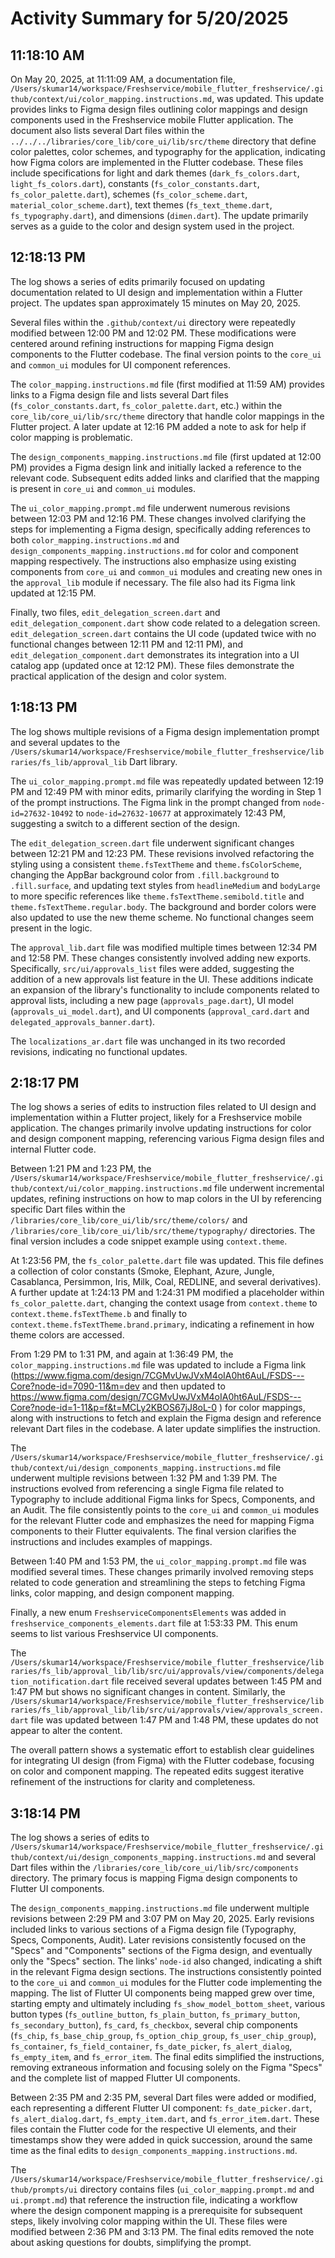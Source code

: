 # Activity Summary for 5/20/2025

## 11:18:10 AM
On May 20, 2025, at 11:11:09 AM, a documentation file, `/Users/skumar14/workspace/Freshservice/mobile_flutter_freshservice/.github/context/ui/color_mapping.instructions.md`, was updated.  This update provides links to Figma design files outlining color mappings and design components used in the Freshservice mobile Flutter application.  The document also lists several Dart files within the `../../../libraries/core_lib/core_ui/lib/src/theme` directory that define color palettes, color schemes, and typography for the application, indicating how Figma colors are implemented in the Flutter codebase.  These files include specifications for light and dark themes (`dark_fs_colors.dart`, `light_fs_colors.dart`), constants (`fs_color_constants.dart`, `fs_color_palette.dart`),  schemes (`fs_color_scheme.dart`, `material_color_scheme.dart`), text themes (`fs_text_theme.dart`, `fs_typography.dart`), and dimensions (`dimen.dart`). The update primarily serves as a guide to the color and design system used in the project.


## 12:18:13 PM
The log shows a series of edits primarily focused on updating documentation related to UI design and implementation within a Flutter project.  The updates span approximately 15 minutes on May 20, 2025.

Several files within the `.github/context/ui` directory were repeatedly modified between 12:00 PM and 12:02 PM. These modifications were centered around refining instructions for mapping Figma design components to the Flutter codebase. The final version points to the `core_ui` and `common_ui` modules for UI component references.

The `color_mapping.instructions.md` file (first modified at 11:59 AM) provides links to a Figma design file and lists several Dart files (`fs_color_constants.dart`, `fs_color_palette.dart`, etc.) within the `core_lib/core_ui/lib/src/theme` directory that handle color mappings in the Flutter project.  A later update at 12:16 PM added a note to ask for help if color mapping is problematic.

The `design_components_mapping.instructions.md` file (first updated at 12:00 PM) provides a Figma design link and initially lacked a reference to the relevant code.  Subsequent edits added links and clarified that the mapping is present in `core_ui` and `common_ui` modules.

The `ui_color_mapping.prompt.md` file underwent numerous revisions between 12:03 PM and 12:16 PM. These changes involved clarifying the steps for implementing a Figma design, specifically adding references to both `color_mapping.instructions.md` and `design_components_mapping.instructions.md`  for color and component mapping respectively. The instructions also emphasize using existing components from `core_ui` and `common_ui` modules and creating new ones in the `approval_lib` module if necessary.  The file also had its Figma link updated at 12:15 PM.

Finally, two files, `edit_delegation_screen.dart` and `edit_delegation_component.dart`  show code related to a delegation screen.  `edit_delegation_screen.dart` contains the UI code (updated twice with no functional changes between 12:11 PM and 12:11 PM), and `edit_delegation_component.dart` demonstrates its integration into a UI catalog app (updated once at 12:12 PM).  These files demonstrate the practical application of the design and color system.


## 1:18:13 PM
The log shows multiple revisions of a Figma design implementation prompt and several updates to the `/Users/skumar14/workspace/Freshservice/mobile_flutter_freshservice/libraries/fs_lib/approval_lib` Dart library.

The `ui_color_mapping.prompt.md` file was repeatedly updated between 12:19 PM and 12:49 PM with minor edits, primarily clarifying the wording in Step 1 of the prompt instructions. The Figma link in the prompt changed from `node-id=27632-10492` to `node-id=27632-10677` at approximately 12:43 PM, suggesting a switch to a different section of the design.


The `edit_delegation_screen.dart` file underwent significant changes between 12:21 PM and 12:23 PM.  These revisions involved refactoring the styling using a consistent `theme.fsTextTheme`  and `theme.fsColorScheme`, changing the AppBar background color from `.fill.background` to `.fill.surface`, and updating text styles from `headlineMedium` and `bodyLarge` to more specific references like `theme.fsTextTheme.semibold.title` and `theme.fsTextTheme.regular.body`. The background and border colors were also updated to use the new theme scheme.  No functional changes seem present in the logic.

The `approval_lib.dart` file was modified multiple times between 12:34 PM and 12:58 PM. These changes consistently involved adding new exports. Specifically,  `src/ui/approvals_list` files were added, suggesting the addition of a new approvals list feature in the UI. These additions indicate an expansion of the library's functionality to include components related to approval lists, including a new page (`approvals_page.dart`), UI model (`approvals_ui_model.dart`), and UI components (`approval_card.dart` and `delegated_approvals_banner.dart`).

The `localizations_ar.dart` file was unchanged in its two recorded revisions, indicating no functional updates.


## 2:18:17 PM
The log shows a series of edits to instruction files related to UI design and implementation within a Flutter project, likely for a Freshservice mobile application.  The changes primarily involve updating instructions for color and design component mapping, referencing various Figma design files and internal Flutter code.

Between 1:21 PM and 1:23 PM, the `/Users/skumar14/workspace/Freshservice/mobile_flutter_freshservice/.github/context/ui/color_mapping.instructions.md` file underwent incremental updates, refining instructions on how to map colors in the UI by referencing specific Dart files within the `/libraries/core_lib/core_ui/lib/src/theme/colors/` and `/libraries/core_lib/core_ui/lib/src/theme/typography/` directories.  The final version includes a code snippet example using `context.theme`.

At 1:23:56 PM, the `fs_color_palette.dart` file was updated. This file defines a collection of color constants (Smoke, Elephant, Azure, Jungle, Casablanca, Persimmon, Iris, Milk, Coal, REDLINE, and several derivatives).  A further update at 1:24:13 PM and 1:24:31 PM modified a placeholder within `fs_color_palette.dart`, changing the context usage from `context.theme` to `context.theme.fsTextTheme.b` and finally to `context.theme.fsTextTheme.brand.primary`, indicating a refinement in how theme colors are accessed.


From 1:29 PM to 1:31 PM, and again at 1:36:49 PM, the `color_mapping.instructions.md` file was updated to include a Figma link (https://www.figma.com/design/7CGMvUwJVxM4oIA0ht6AuL/FSDS---Core?node-id=7090-11&m=dev and then updated to https://www.figma.com/design/7CGMvUwJVxM4oIA0ht6AuL/FSDS---Core?node-id=1-11&p=f&t=MCLy2KBOS67jJ8oL-0 ) for color mappings, along with instructions to fetch and explain the Figma design and reference relevant Dart files in the codebase.  A later update simplifies the instruction.

The `/Users/skumar14/workspace/Freshservice/mobile_flutter_freshservice/.github/context/ui/design_components_mapping.instructions.md` file underwent multiple revisions between 1:32 PM and 1:39 PM. The instructions evolved from referencing a single Figma file related to Typography to include additional Figma links for Specs, Components, and an Audit.  The file consistently points to the `core_ui` and `common_ui` modules for the relevant Flutter code and emphasizes the need for mapping Figma components to their Flutter equivalents. The final version clarifies the instructions and includes examples of mappings.

Between 1:40 PM and 1:53 PM, the `ui_color_mapping.prompt.md` file was modified several times. These changes primarily involved removing  steps related to code generation and streamlining the steps to fetching Figma links, color mapping, and design component mapping.

Finally, a new enum  `FreshserviceComponentsElements` was added in `freshservice_components_elements.dart` file at 1:53:33 PM. This enum seems to list various Freshservice UI components.

The `/Users/skumar14/workspace/Freshservice/mobile_flutter_freshservice/libraries/fs_lib/approval_lib/lib/src/ui/approvals/view/components/delegation_notification.dart` file received several updates between 1:45 PM and 1:47 PM but shows no significant changes in content.  Similarly, the `/Users/skumar14/workspace/Freshservice/mobile_flutter_freshservice/libraries/fs_lib/approval_lib/lib/src/ui/approvals/view/approvals_screen.dart` file was updated between 1:47 PM and 1:48 PM, these updates do not appear to alter the content.


The overall pattern shows a systematic effort to establish clear guidelines for integrating UI design (from Figma) with the Flutter codebase, focusing on color and component mapping. The repeated edits suggest iterative refinement of the instructions for clarity and completeness.


## 3:18:14 PM
The log shows a series of edits to `/Users/skumar14/workspace/Freshservice/mobile_flutter_freshservice/.github/context/ui/design_components_mapping.instructions.md` and several Dart files within the `/libraries/core_lib/core_ui/lib/src/components` directory.  The primary focus is mapping Figma design components to Flutter UI components.

The `design_components_mapping.instructions.md` file underwent multiple revisions between 2:29 PM and 3:07 PM on May 20, 2025.  Early revisions included links to various sections of a Figma design file (Typography, Specs, Components, Audit). Later revisions consistently focused on the "Specs" and "Components" sections of the Figma design, and eventually only the "Specs" section. The links' `node-id` also changed, indicating a shift in the relevant Figma design sections.  The instructions consistently pointed to the `core_ui` and `common_ui` modules for the Flutter code implementing the mapping.  The list of Flutter UI components being mapped grew over time, starting empty and ultimately including `fs_show_model_bottom_sheet`, various button types (`fs_outline_button`, `fs_plain_button`, `fs_primary_button`, `fs_secondary_button`), `fs_card`, `fs_checkbox`, several chip components (`fs_chip`, `fs_base_chip_group`, `fs_option_chip_group`, `fs_user_chip_group`), `fs_container`, `fs_field_container`, `fs_date_picker`, `fs_alert_dialog`, `fs_empty_item`, and `fs_error_item`.  The final edits simplified the instructions, removing extraneous information and focusing solely on the Figma "Specs" and the complete list of mapped Flutter UI components.


Between 2:35 PM and 2:35 PM, several Dart files were added or modified, each representing a different Flutter UI component:  `fs_date_picker.dart`, `fs_alert_dialog.dart`, `fs_empty_item.dart`, and `fs_error_item.dart`. These files contain the Flutter code for the respective UI elements, and their timestamps show they were added in quick succession, around the same time as the final edits to `design_components_mapping.instructions.md`.

The `/Users/skumar14/workspace/Freshservice/mobile_flutter_freshservice/.github/prompts/ui` directory contains files (`ui_color_mapping.prompt.md` and `ui.prompt.md`)  that reference the instruction file, indicating a workflow where the design component mapping is a prerequisite for subsequent steps, likely involving color mapping within the UI.  These files were modified between 2:36 PM and 3:13 PM.  The final edits removed the note about asking questions for doubts, simplifying the prompt.
